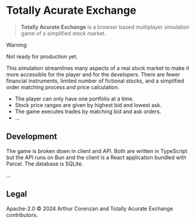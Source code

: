 # Totally Acurate Exchange

> **Totally Acurate Exchange** is a browser based multiplayer simulation game of a simplified stock market.

> [!WARNING]
> Not ready for production yet.

This simulation streamlines many aspects of a real stock market to make it more accessible for the player and for the developers. There are fewer financial instruments, limited number of fictional stocks, and a simplified order matching process and price calculation.

- The player can only have one portfolio at a time.
- Stock price ranges are given by highest bid and lowest ask.
- The game executes trades by matching bid and ask orders.
- ...

## Development

The game is broken down in client and API. Both are written in TypeScript but the API runs on Bun and the client is a React application bundled with Parcel. The database is SQLite.

...

## Legal

Apache-2.0 ©️ 2024 Arthur Corenzan and Totally Acurate Exchange contributors.
